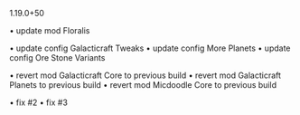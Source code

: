 1.19.0+50

• update mod Floralis

• update config Galacticraft Tweaks
• update config More Planets
• update config Ore Stone Variants

• revert mod Galacticraft Core to previous build
• revert mod Galacticraft Planets to previous build
• revert mod Micdoodle Core to previous build

• fix #2
• fix #3
